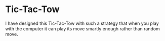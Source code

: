# Tic-Tac-Tow
I have designed this Tic-Tac-Tow with such a strategy that when you play with the computer it can play its move smartly enough rather than random move.
